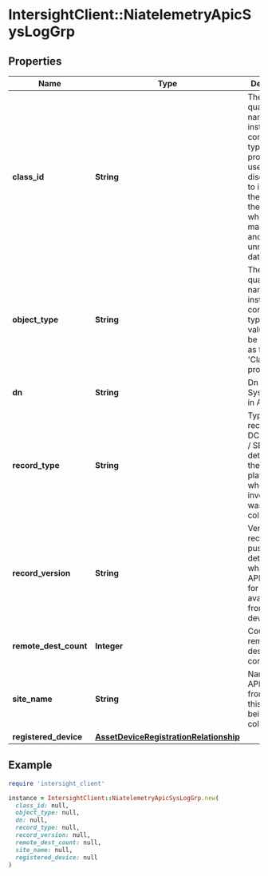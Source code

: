 # IntersightClient::NiatelemetryApicSysLogGrp

## Properties

| Name | Type | Description | Notes |
| ---- | ---- | ----------- | ----- |
| **class_id** | **String** | The fully-qualified name of the instantiated, concrete type. This property is used as a discriminator to identify the type of the payload when marshaling and unmarshaling data. | [default to &#39;niatelemetry.ApicSysLogGrp&#39;] |
| **object_type** | **String** | The fully-qualified name of the instantiated, concrete type. The value should be the same as the &#39;ClassId&#39; property. | [default to &#39;niatelemetry.ApicSysLogGrp&#39;] |
| **dn** | **String** | Dn of the SysLogGroup in APIC. | [optional] |
| **record_type** | **String** | Type of record DCNM / APIC / SE. This determines the type of platform where inventory was collected. | [optional] |
| **record_version** | **String** | Version of record being pushed. This determines what was the API version for data available from the device. | [optional] |
| **remote_dest_count** | **Integer** | Count of remote destinations configured. | [optional] |
| **site_name** | **String** | Name of the APIC site from which this data is being collected. | [optional] |
| **registered_device** | [**AssetDeviceRegistrationRelationship**](AssetDeviceRegistrationRelationship.md) |  | [optional] |

## Example

```ruby
require 'intersight_client'

instance = IntersightClient::NiatelemetryApicSysLogGrp.new(
  class_id: null,
  object_type: null,
  dn: null,
  record_type: null,
  record_version: null,
  remote_dest_count: null,
  site_name: null,
  registered_device: null
)
```

